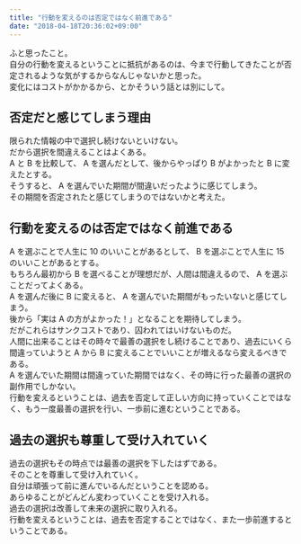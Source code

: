 ```yaml
---
title: "行動を変えるのは否定ではなく前進である"
date: "2018-04-18T20:36:02+09:00"
---
```


ふと思ったこと。  
自分の行動を変えるということに抵抗があるのは、今まで行動してきたことが否定されるような気がするからなんじゃないかと思った。  
変化にはコストがかかるから、とかそういう話とは別にして。

## 否定だと感じてしまう理由

限られた情報の中で選択し続けないといけない。  
だから選択を間違えることはよくある。  
A と B を比較して、 A を選んだとして、後からやっぱり B がよかったと B に変えたとする。  
そうすると、 A を選んでいた期間が間違いだったように感じてしまう。  
その期間を否定されたと感じてしまうのではないかと考えた。

## 行動を変えるのは否定ではなく前進である  

A を選ぶことで人生に 10 のいいことがあるとして、 B を選ぶことで人生に 15 のいいことがあるとする。  
もちろん最初から B を選べることが理想だが、人間は間違えるので、 A を選ぶことだってよくある。  
A を選んだ後に B に変えると、 A を選んでいた期間がもったいないと感じてしまう。  
後から「実は A の方がよかった！」となることを期待してしまう。  
だがこれらはサンクコストであり、囚われてはいけないものだ。  
人間に出来ることはその時々で最善の選択をし続けることであり、過去にいくら間違っていようと A から B に変えることでいいことが増えるなら変えるべきである。  
A を選んでいた期間は間違っていた期間ではなく、その時に行った最善の選択の副作用でしかない。  
行動を変えるということは、過去を否定して正しい方向に持っていくことではなく、もう一度最善の選択を行い、一歩前に進むということである。

## 過去の選択も尊重して受け入れていく

過去の選択もその時点では最善の選択を下したはずである。  
そのことを尊重して受け入れていく。  
自分は頑張って前に進んでいるんだということを認める。  
あらゆることがどんどん変わっていくことを受け入れる。  
過去の選択は改善して未来の選択に取り入れる。  
行動を変えるということは、過去を否定することではなく、また一歩前進するということである。
